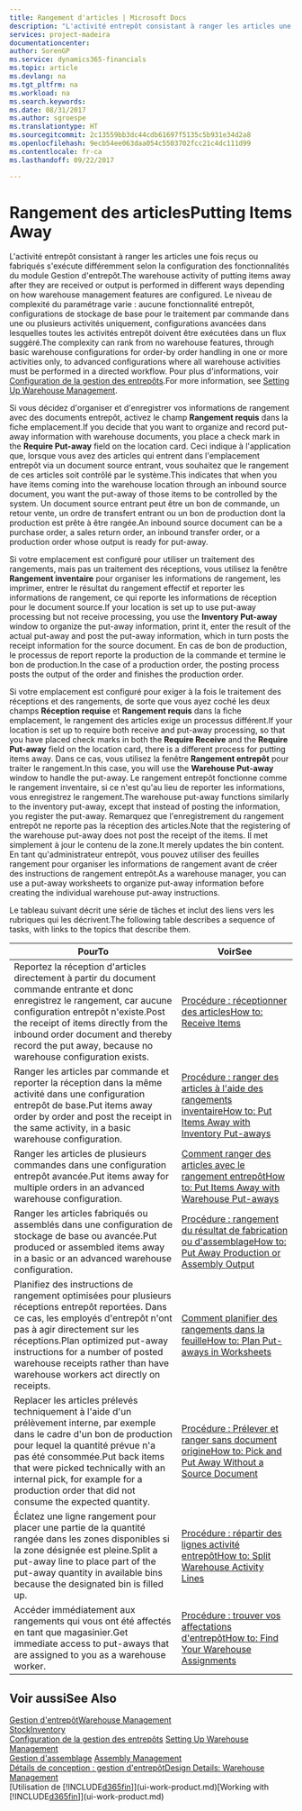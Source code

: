 ```yaml
---
title: Rangement d'articles | Microsoft Docs
description: "L'activité entrepôt consistant à ranger les articles une fois reçus ou fabriqués s'exécute différemment selon la configuration des fonctionnalités du module Gestion d'entrepôt."
services: project-madeira
documentationcenter: 
author: SorenGP
ms.service: dynamics365-financials
ms.topic: article
ms.devlang: na
ms.tgt_pltfrm: na
ms.workload: na
ms.search.keywords: 
ms.date: 08/31/2017
ms.author: sgroespe
ms.translationtype: HT
ms.sourcegitcommit: 2c13559bb3dc44cdb61697f5135c5b931e34d2a8
ms.openlocfilehash: 9ecb54ee063daa054c5503702fcc21c4dc111d99
ms.contentlocale: fr-ca
ms.lasthandoff: 09/22/2017

---
```

# <a name="putting-items-away"></a><span data-ttu-id="03019-103">Rangement des articles</span><span class="sxs-lookup"><span data-stu-id="03019-103">Putting Items Away</span></span>
<span data-ttu-id="03019-104">L'activité entrepôt consistant à ranger les articles une fois reçus ou fabriqués s'exécute différemment selon la configuration des fonctionnalités du module Gestion d'entrepôt.</span><span class="sxs-lookup"><span data-stu-id="03019-104">The warehouse activity of putting items away after they are received or output is performed in different ways depending on how warehouse management features are configured.</span></span> <span data-ttu-id="03019-105">Le niveau de complexité du paramétrage varie : aucune fonctionnalité entrepôt, configurations de stockage de base pour le traitement par commande dans une ou plusieurs activités uniquement, configurations avancées dans lesquelles toutes les activités entrepôt doivent être exécutées dans un flux suggéré.</span><span class="sxs-lookup"><span data-stu-id="03019-105">The complexity can rank from no warehouse features, through basic warehouse configurations for order-by order handling in one or more activities only, to advanced configurations where all warehouse activities must be performed in a directed workflow.</span></span> <span data-ttu-id="03019-106">Pour plus d'informations, voir [Configuration de la gestion des entrepôts](warehouse-setup-warehouse.md).</span><span class="sxs-lookup"><span data-stu-id="03019-106">For more information, see [Setting Up Warehouse Management](warehouse-setup-warehouse.md).</span></span>

<span data-ttu-id="03019-107">Si vous décidez d'organiser et d'enregistrer vos informations de rangement avec des documents entrepôt, activez le champ **Rangement requis** dans la fiche emplacement.</span><span class="sxs-lookup"><span data-stu-id="03019-107">If you decide that you want to organize and record put-away information with warehouse documents, you place a check mark in the **Require Put-away** field on the location card.</span></span> <span data-ttu-id="03019-108">Ceci indique à l'application que, lorsque vous avez des articles qui entrent dans l'emplacement entrepôt via un document source entrant, vous souhaitez que le rangement de ces articles soit contrôlé par le système.</span><span class="sxs-lookup"><span data-stu-id="03019-108">This indicates that when you have items coming into the warehouse location through an inbound source document, you want the put-away of those items to be controlled by the system.</span></span> <span data-ttu-id="03019-109">Un document source entrant peut être un bon de commande, un retour vente, un ordre de transfert entrant ou un bon de production dont la production est prête à être rangée.</span><span class="sxs-lookup"><span data-stu-id="03019-109">An inbound source document can be a purchase order, a sales return order, an inbound transfer order, or a production order whose output is ready for put-away.</span></span>  

<span data-ttu-id="03019-110">Si votre emplacement est configuré pour utiliser un traitement des rangements, mais pas un traitement des réceptions, vous utilisez la fenêtre **Rangement inventaire** pour organiser les informations de rangement, les imprimer, entrer le résultat du rangement effectif et reporter les informations de rangement, ce qui reporte les informations de réception pour le document source.</span><span class="sxs-lookup"><span data-stu-id="03019-110">If your location is set up to use put-away processing but not receive processing, you use the **Inventory Put-away** window to organize the put-away information, print it, enter the result of the actual put-away and post the put-away information, which in turn posts the receipt information for the source document.</span></span> <span data-ttu-id="03019-111">En cas de bon de production, le processus de report reporte la production de la commande et termine le bon de production.</span><span class="sxs-lookup"><span data-stu-id="03019-111">In the case of a production order, the posting process posts the output of the order and finishes the production order.</span></span>

<span data-ttu-id="03019-112">Si votre emplacement est configuré pour exiger à la fois le traitement des réceptions et des rangements, de sorte que vous ayez coché les deux champs **Réception requise** et **Rangement requis** dans la fiche emplacement, le rangement des articles exige un processus différent.</span><span class="sxs-lookup"><span data-stu-id="03019-112">If your location is set up to require both receive and put-away processing, so that you have placed check marks in both the **Require Receive** and the **Require Put-away** field on the location card, there is a different process for putting items away.</span></span> <span data-ttu-id="03019-113">Dans ce cas, vous utilisez la fenêtre **Rangement entrepôt** pour traiter le rangement.</span><span class="sxs-lookup"><span data-stu-id="03019-113">In this case, you will use the **Warehouse Put-away** window to handle the put-away.</span></span> <span data-ttu-id="03019-114">Le rangement entrepôt fonctionne comme le rangement inventaire, si ce n'est qu'au lieu de reporter les informations, vous enregistrez le rangement.</span><span class="sxs-lookup"><span data-stu-id="03019-114">The warehouse put-away functions similarly to the inventory put-away, except that instead of posting the information, you register the put-away.</span></span> <span data-ttu-id="03019-115">Remarquez que l'enregistrement du rangement entrepôt ne reporte pas la réception des articles.</span><span class="sxs-lookup"><span data-stu-id="03019-115">Note that the registering of the warehouse put-away does not post the receipt of the items.</span></span> <span data-ttu-id="03019-116">Il met simplement à jour le contenu de la zone.</span><span class="sxs-lookup"><span data-stu-id="03019-116">It merely updates the bin content.</span></span> <span data-ttu-id="03019-117">En tant qu'administrateur entrepôt, vous pouvez utiliser des feuilles rangement pour organiser les informations de rangement avant de créer des instructions de rangement entrepôt.</span><span class="sxs-lookup"><span data-stu-id="03019-117">As a warehouse manager, you can use a put-away worksheets to organize put-away information before creating the individual warehouse put-away instructions.</span></span>

<span data-ttu-id="03019-118">Le tableau suivant décrit une série de tâches et inclut des liens vers les rubriques qui les décrivent.</span><span class="sxs-lookup"><span data-stu-id="03019-118">The following table describes a sequence of tasks, with links to the topics that describe them.</span></span>   

|<span data-ttu-id="03019-119">**Pour**</span><span class="sxs-lookup"><span data-stu-id="03019-119">**To**</span></span>|<span data-ttu-id="03019-120">**Voir**</span><span class="sxs-lookup"><span data-stu-id="03019-120">**See**</span></span>|  
|------------|-------------|  
|<span data-ttu-id="03019-121">Reportez la réception d'articles directement à partir du document commande entrante et donc enregistrez le rangement, car aucune configuration entrepôt n'existe.</span><span class="sxs-lookup"><span data-stu-id="03019-121">Post the receipt of items directly from the inbound order document and thereby record the put away, because no warehouse configuration exists.</span></span>|[<span data-ttu-id="03019-122">Procédure : réceptionner des articles</span><span class="sxs-lookup"><span data-stu-id="03019-122">How to: Receive Items</span></span>](warehouse-how-receive-items.md)|  
|<span data-ttu-id="03019-123">Ranger les articles par commande et reporter la réception dans la même activité dans une configuration entrepôt de base.</span><span class="sxs-lookup"><span data-stu-id="03019-123">Put items away order by order and post the receipt in the same activity, in a basic warehouse configuration.</span></span>|[<span data-ttu-id="03019-124">Procédure : ranger des articles à l'aide des rangements inventaire</span><span class="sxs-lookup"><span data-stu-id="03019-124">How to: Put Items Away with Inventory Put-aways</span></span>](warehouse-how-to-put-items-away-with-inventory-put-aways.md)|  
|<span data-ttu-id="03019-125">Ranger les articles de plusieurs commandes dans une configuration entrepôt avancée.</span><span class="sxs-lookup"><span data-stu-id="03019-125">Put items away for multiple orders in an advanced warehouse configuration.</span></span>|[<span data-ttu-id="03019-126">Comment ranger des articles avec le rangement entrepôt</span><span class="sxs-lookup"><span data-stu-id="03019-126">How to: Put Items Away with Warehouse Put-aways</span></span>](warehouse-how-to-put-items-away-with-warehouse-put-aways.md)|  
|<span data-ttu-id="03019-127">Ranger les articles fabriqués ou assemblés dans une configuration de stockage de base ou avancée.</span><span class="sxs-lookup"><span data-stu-id="03019-127">Put produced or assembled items away in a basic or an advanced warehouse configuration.</span></span>|[<span data-ttu-id="03019-128">Procédure : rangement du résultat de fabrication ou d'assemblage</span><span class="sxs-lookup"><span data-stu-id="03019-128">How to: Put Away Production or Assembly Output</span></span>](warehouse-how-to-put-away-production-output.md)|
|<span data-ttu-id="03019-129">Planifiez des instructions de rangement optimisées pour plusieurs réceptions entrepôt reportées. Dans ce cas, les employés d'entrepôt n'ont pas à agir directement sur les réceptions.</span><span class="sxs-lookup"><span data-stu-id="03019-129">Plan optimized put-away instructions for a number of posted warehouse receipts rather than have warehouse workers act directly on receipts.</span></span>|[<span data-ttu-id="03019-130">Comment planifier des rangements dans la feuille</span><span class="sxs-lookup"><span data-stu-id="03019-130">How to: Plan Put-aways in Worksheets</span></span>](warehouse-how-to-plan-put-aways-in-worksheets.md)|  
|<span data-ttu-id="03019-131">Replacer les articles prélevés techniquement à l'aide d'un prélèvement interne, par exemple dans le cadre d'un bon de production pour lequel la quantité prévue n'a pas été consommée.</span><span class="sxs-lookup"><span data-stu-id="03019-131">Put back items that were picked technically with an internal pick, for example for a production order that did not consume the expected quantity.</span></span>|[<span data-ttu-id="03019-132">Procédure : Prélever et ranger sans document origine</span><span class="sxs-lookup"><span data-stu-id="03019-132">How to: Pick and Put Away Without a Source Document</span></span>](warehouse-how-to-create-put-aways-from-internal-put-aways.md)|
|<span data-ttu-id="03019-133">Éclatez une ligne rangement pour placer une partie de la quantité rangée dans les zones disponibles si la zone désignée est pleine.</span><span class="sxs-lookup"><span data-stu-id="03019-133">Split a put-away line to place part of the put-away quantity in available bins because the designated bin is filled up.</span></span>|[<span data-ttu-id="03019-134">Procédure : répartir des lignes activité entrepôt</span><span class="sxs-lookup"><span data-stu-id="03019-134">How to: Split Warehouse Activity Lines</span></span>](warehouse-how-to-split-warehouse-activity-lines.md)|
|<span data-ttu-id="03019-135">Accéder immédiatement aux rangements qui vous ont été affectés en tant que magasinier.</span><span class="sxs-lookup"><span data-stu-id="03019-135">Get immediate access to put-aways that are assigned to you as a warehouse worker.</span></span>|[<span data-ttu-id="03019-136">Procédure : trouver vos affectations d'entrepôt</span><span class="sxs-lookup"><span data-stu-id="03019-136">How to: Find Your Warehouse Assignments</span></span>](warehouse-how-to-find-your-warehouse-assignments.md)|    

## <a name="see-also"></a><span data-ttu-id="03019-137">Voir aussi</span><span class="sxs-lookup"><span data-stu-id="03019-137">See Also</span></span>  
[<span data-ttu-id="03019-138">Gestion d'entrepôt</span><span class="sxs-lookup"><span data-stu-id="03019-138">Warehouse Management</span></span>](warehouse-manage-warehouse.md)  
[<span data-ttu-id="03019-139">Stock</span><span class="sxs-lookup"><span data-stu-id="03019-139">Inventory</span></span>](inventory-manage-inventory.md)  
<span data-ttu-id="03019-140">[Configuration de la gestion des entrepôts](warehouse-setup-warehouse.md)   </span><span class="sxs-lookup"><span data-stu-id="03019-140">[Setting Up Warehouse Management](warehouse-setup-warehouse.md)   </span></span>  
<span data-ttu-id="03019-141">[Gestion d'assemblage](assembly-assemble-items.md)  </span><span class="sxs-lookup"><span data-stu-id="03019-141">[Assembly Management](assembly-assemble-items.md)  </span></span>  
[<span data-ttu-id="03019-142">Détails de conception : gestion d'entrepôt</span><span class="sxs-lookup"><span data-stu-id="03019-142">Design Details: Warehouse Management</span></span>](design-details-warehouse-management.md)  
<span data-ttu-id="03019-143">[Utilisation de [!INCLUDE[d365fin](includes/d365fin_md.md)]](ui-work-product.md)</span><span class="sxs-lookup"><span data-stu-id="03019-143">[Working with [!INCLUDE[d365fin](includes/d365fin_md.md)]](ui-work-product.md)</span></span>  

